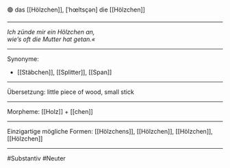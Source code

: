 🟢 das [[Hölzchen]], [ˈhœltsçən]
die [[Hölzchen]]


---
*Ich zünde mir ein Hölzchen an,*  
*wie’s oft die Mutter hat getan.«*  
  

---
Synonyme:
- [[Stäbchen]], [[Splitter]], [[Span]]

---
Übersetzung: little piece of wood, small stick

---
Morpheme:
[[Holz]] + [[chen]]

---
Einzigartige mögliche Formen: [[Hölzchens]], [[Hölzchen]], [[Hölzchen]], [[Hölzchen]]

---
#Substantiv #Neuter
